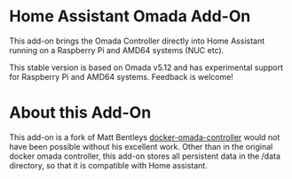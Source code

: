 # Home Assistant Omada Add-On
This add-on brings the Omada Controller directly into Home Assistant running on a Raspberry Pi and AMD64 systems (NUC etc). 

This stable version is based on Omada v5.12 and has experimental support for Raspberry Pi and AMD64 systems. Feedback is welcome!

# About this Add-On
This add-on is a fork of Matt Bentleys [docker-omada-controller](https://github.com/mbentley/docker-omada-controller)  would not have been possible without his excellent work. Other than in the original docker omada controller, this add-on stores all persistent data in the /data directory, so that it is compatible with Home assistant.
